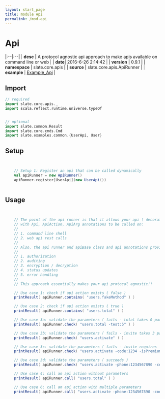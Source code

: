 ```yaml
---
layout: start_page
title: module Api
permalink: /mod-api
---
```


# Api

|:--|:--|
| **desc** | A protocol agnostic api approach to make apis available on command line or web | 
| **date**| 2016-6-26 2:14:42 |
| **version** | 0.9.1  |
| **namespace** | slate.core.apis  |
| **source** | slate.core.apis.ApiRunner  |
| **example** | [Example_Api](https://github.com/code-helix/slatekit/blob/master/src/apps/scala/slate-examples/src/main/scala/slate/examples/Example_Api.scala) |

## Import
```scala 
// required 
import slate.core.apis._
import scala.reflect.runtime.universe.typeOf


// optional 
import slate.common.Result
import slate.core.cmds.Cmd
import slate.examples.common.{UserApi, User}


```

## Setup
```scala


    // Setup 1: Register an api that can be called dynamically
    val apiRunner = new ApiRunner()
    apiRunner.register[UserApi](new UserApi())
    

```

## Usage
```scala


    // The point of the api runner is that it allows your api ( decorated )
    // with Api, ApiAction, ApiArg annotations to be called on:
    //
    // 1. command line shell
    // 2. web api rest calls
    //
    // Also, the api runner and apiBase class and api annotations provide support for:
    //
    // 1. authorization
    // 2. auditing
    // 3. encryption / decryption
    // 4. status updates
    // 5. error handling
    //
    // This approach essentially makes your api protocal agnostic!!

    // Use case 1: check if api action exists ( false )
    printResult( apiRunner.contains( "users.fakeMethod" ) )

    // Use case 2: check if api action exists ( true )
    printResult( apiRunner.contains( "users.total" ) )

    // Use case 3a: validate the parameters ( fails - total takes 0 parameters )
    printResult( apiRunner.check( "users.total -test:5" ) )

    // Use case 3b: validate the parameters ( fails - invite takes 3 parameters )
    printResult( apiRunner.check( "users.activate" ) )

    // Use case 3c: validate the parameters ( fails - invite requires 'phone' and 'date' param )
    printResult( apiRunner.check( "users.activate -code:1234 -isPremiumUser:true" ) )

    // Use case 3d: validate the parameters ( succeeds )
    printResult( apiRunner.check( "users.activate -phone:1234567890 -code:1234 -isPremiumUser:true -date:20160315" ) )

    // Use case 4: call an api action without parameters
    printResult( apiRunner.call( "users.total" ) )

    // Use case 6: call an api action with multiple parameters
    printResult( apiRunner.call( "users.activate -phone:1234567890 -code:1234 -isPremiumUser:true -date:20160315" ) )
    

```

